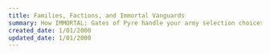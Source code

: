 ```yaml
---
title: Families, Factions, and Immortal Vanguards 
summary: How IMMORTAL: Gates of Pyre handle your army selection choices 
created_date: 1/01/2000 
updated_date: 1/01/2000
---
```

